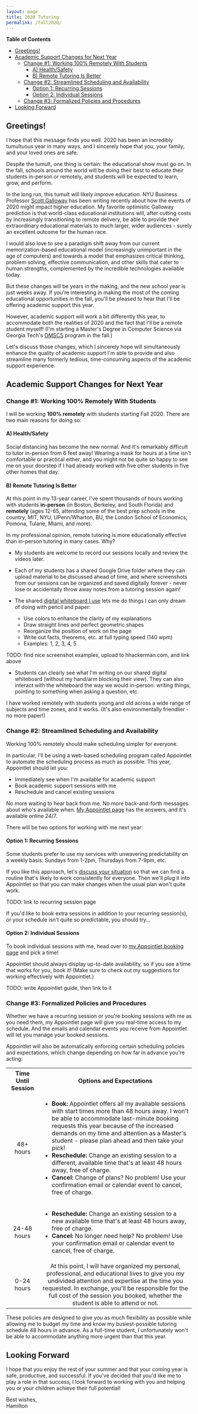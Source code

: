 ```yaml
---
layout: page
title: 2020 Tutoring
permalink: /fall2020/
---
```


<!-- markdown-toc start - Don't edit this section. Run M-x markdown-toc-refresh-toc -->
**Table of Contents**

- [Greetings!](#greetings)
- [Academic Support Changes for Next Year](#academic-support-changes-for-next-year)
    - [Change #1: Working 100% Remotely With Students](#change-1-working-100-remotely-with-students)
        - [A) Health/Safety](#a-healthsafety)
        - [B) Remote Tutoring Is Better](#b-remote-tutoring-is-better)
    - [Change #2: Streamlined Scheduling and Availability](#change-2-streamlined-scheduling-and-availability)
        - [Option 1: Recurring Sessions](#option-1-recurring-sessions)
        - [Option 2: Individual Sessions](#option-2-individual-sessions)
    - [Change #3: Formalized Policies and Procedures](#change-3-formalized-policies-and-procedures)
- [Looking Forward](#looking-forward)

<!-- markdown-toc end -->


## Greetings!

I hope that this message finds you well. 2020 has been an incredibly tumultuous
year in many ways, and I sincerely hope that you, your family, and your loved
ones are safe.

Despite the tumult, one thing is certain: the educational show must go on. In
the fall, schools around the world will be doing their best to educate their
students in-person or remotely, and students will be expected to learn, grow,
and perform.

In the long run, this tumult will likely improve education. NYU Business
Professor [Scott Galloway](https://www.profgalloway.com/ "Scott Galloway: No
Mercy, No Malice") has been writing recently about how the events of 2020 might
impact higher education. My favorite optimistic Galloway prediction is that
world-class educational institutions will, after cutting costs by increasingly
transitioning to remote delivery, be able to provide their extraordinary
educational materials to much larger, wider audiences - surely an excellent
outcome for the human race.

I would also love to see a paradigm shift away from our current
memorization-based educational model (increasingly unimportant in the age of
computers) and towards a model that emphasizes critical thinking, problem
solving, effective communication, and other skills that cater to human
strengths, complemented by the incredible technologies available today.

But these changes will be years in the making, and the new school year is just
weeks away. If you're interesting in making the most of the coming educational
opportunities in the fall, you'll be pleased to hear that I'll be offering
academic support this year. 

However, academic support will work a bit differently this year, to accommodate
both the realities of 2020 and the fact that I'll be a remote student myself!
(I'm starting a Master's Degree in Computer Science via Georgia Tech's
[OMSCS](https://omscs.gatech.edu/ "OMSCS Home") program in the fall.)

Let's discuss those changes, which I sincerely hope will simultaneously enhance
the quality of academic support I'm able to provide and also streamline many
formerly tedious, time-consuming aspects of the academic support experience.


## Academic Support Changes for Next Year

### Change #1: Working 100% Remotely With Students

I will be working **100% remotely** with students starting Fall 2020. There are
two main reasons for doing so:

#### A) Health/Safety

Social distancing has become the new normal. And it's remarkably difficult to
tutor in-person from 6 feet away! Wearing a mask for hours at a time isn't
comfortable or practical either, and you might not be quite so happy to see me
on your doorstep if I had already worked with five other students in five other
homes that day.

#### B) Remote Tutoring Is Better

At this point in my 13-year career, I've spent thousands of hours working with
students **in-person** (in Boston, Berkeley, and South Florida) and **remotely**
(ages 12-65, attending some of the best prep schools in the country, MIT, NYU,
UPenn/Wharton, BU, the London School of Economics, Pomona, Tulane, Miami, and
more).

In my professional opinion, remote tutoring is more educationally effective than
in-person tutoring in many cases. Why?

* My students are welcome to record our sessions locally and review the videos
  later.

* Each of my students has a shared Google Drive folder where they can upload
  material to be discussed ahead of time, and where screenshots from our sessions
  can be organized and saved digitally forever - never lose or accidentally throw away notes
  from a tutoring session again!

* The shared [digital whiteboard I use](https://awwapp.com/) lets me do
  things I can only dream of doing with pencil and paper:
  
  * Use colors to enhance the clarity of my explanations
  * Draw straight lines and perfect geometric shapes
  * Reorganize the position of work on the page 
  * Write out facts, theorems, etc. at full typing speed (140 wpm)
  * Examples: 1, 2, 3, 4, 5

TODO: find nice screenshot examples, upload to hhackerman.com, and link above

* Students can clearly see what I'm writing on our shared digital whiteboard
  (without my hand/arm blocking their view). They can also interact with the
  whiteboard the way we would in-person: writing things, pointing to
  something when asking a question, etc.

I have worked remotely with students young and old across a wide range of
subjects and time zones, and it works. (It's also environmentally
friendlier - no more paper!)


### Change #2: Streamlined Scheduling and Availability

Working 100% remotely should make scheduling simpler for everyone.

In particular, I'll be using a web-based scheduling program called Appointlet to
automate the scheduling process as much as possible. This year, Appointlet
should let you:

* Immediately see when I'm available for academic support
* Book academic support sessions with me
* Reschedule and cancel existing sessions

No more waiting to hear back from me. No more back-and-forth messages about who's
available when. [My Appointlet page](https://hamilton.appointlet.com/
"Hamilton's Appointlet page") has the answers, and it's available online 24/7.

There will be two options for working with me next year:

#### Option 1: Recurring Sessions
Some students prefer to use my services with unwavering predictability on a
weekly basis: Sundays from 1-2pm, Thursdays from 7-9pm, etc.

If you like this approach, let's [discuss your
situation](mailto:ftlaudmathtutor@gmail.com) so that we can find a routine
that's likely to work consistently for everyone. Then we'll plug it into
Appointlet so that you can make changes when the usual plan won't quite work.

TODO: link to recurring session page

If you'd like to book extra sessions in addition to your recurring session(s), or
your schedule isn't quite so predictable, you should try...

#### Option 2: Individual Sessions
To book individual sessions with me, head over to [my Appointlet booking
page](https://hamilton.appointlet.com/ "Hamilton's Appointlet page") and pick a
time!

Appointlet should always display up-to-date availability, so if you see a time
that works for you, book it! (Make sure to check out my suggestions for working
effectively with Appointlet.)

TODO: write Appointlet guide, then link to it


### Change #3: Formalized Policies and Procedures

Whether we have a recurring session or you're booking sessions with me as you
need them, my Appointlet page will give you real-time access to my schedule. And
the emails and calendar events you receive from Appointlet will let you manage
your booked sessions.

Appointlet will also be automatically enforcing certain scheduling policies and
expectations, which change depending on how far in advance you're acting:

<table>
  <tbody>
    <tr>
      <th align="center">Time Until Session</th>
      <th align="center">Options and Expectations</th>
    </tr>
    <tr>
      <td align="center">48+ hours</td>
      <td align="left">
        <ul>
          <li><strong>Book:</strong> Appointlet offers all my available
  sessions with start times more than 48 hours away. I won't be able to accommodate
  last-minute booking requests this year because of the increased demands on my
  time and attention as a Master's student - please plan ahead and then take your pick!</li>
          <li><strong>Reschedule:</strong> Change an existing session to a different, available time that's at
  least 48 hours away, free of charge.</li>
          <li><strong>Cancel:</strong> Change of plans? No problem! Use your
  confirmation email or calendar event to cancel, free of charge.</li>
        </ul>
      </td>
    </tr>
    <tr>
      <td align="center">24-48 hours</td>
      <td>
        <ul>
          <li><strong>Reschedule:</strong> Change an existing session to a new available time that's at least 48 hours away, free of charge.</li>
          <li><strong>Cancel:</strong> No longer need help? No problem! Use your
  confirmation email or calendar event to cancel, free of charge.</li>
        </ul>
      </td>
    </tr>
    <tr>
      <td align="center">0-24 hours</td>
      <td align="center">
          At this point, I will have organized my personal, professional, and
  educational lives to give you my undivided attention and expertise at the time you
  requested. In exchange, you'll be responsible for the full cost of the session
  you booked, whether the student is able to attend or not.
      </td>
    </tr>
  </tbody>
</table>

These policies are designed to give you as much flexibility as possible while
allowing me to budget my time and know my busiest-possible tutoring schedule 48
hours in advance. As a full-time student, I unfortunately won't be able to
accommodate anything more urgent than that this year.

## Looking Forward

I hope that you enjoy the rest of your summer and that your coming year is safe,
productive, and successful. If you've decided that you'd like me to play a role
in that success, I look forward to working with you and helping you or your
children achieve their full potential!

Best wishes,<br>
Hamilton


<!--  LocalWords:  Tech's es UPenn BU wpm tbody tr td li ul
 -->
